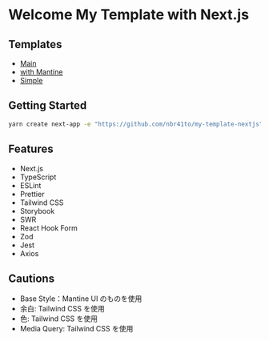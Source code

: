 # Welcome My Template with Next.js

## Templates

- [Main](https://github.com/nbr41to/my-template-nextjs)
- [with Mantine](https://github.com/nbr41to/my-template-nextjs/tree/with-mantine)
- [Simple](https://github.com/nbr41to/my-template-nextjs/tree/simple)

## Getting Started

```sh
yarn create next-app -e "https://github.com/nbr41to/my-template-nextjs"
```

## Features

- Next.js
- TypeScript
- ESLint
- Prettier
- Tailwind CSS
- Storybook
- SWR
- React Hook Form
- Zod
- Jest
- Axios

## Cautions

- Base Style：Mantine UI のものを使用
- 余白: Tailwind CSS を使用
- 色: Tailwind CSS を使用
- Media Query: Tailwind CSS を使用
